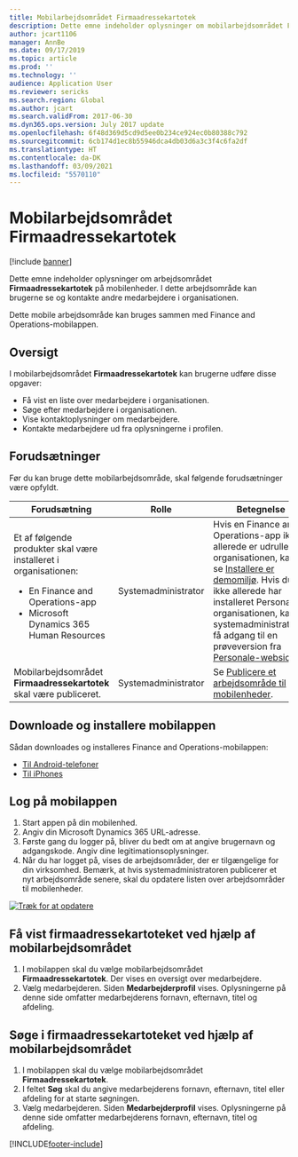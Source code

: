 ```yaml
---
title: Mobilarbejdsområdet Firmaadressekartotek
description: Dette emne indeholder oplysninger om mobilarbejdsområdet Firmaadressekartotek, hvor brugerne kan se og kontakte andre medarbejdere i organisationen.
author: jcart1106
manager: AnnBe
ms.date: 09/17/2019
ms.topic: article
ms.prod: ''
ms.technology: ''
audience: Application User
ms.reviewer: sericks
ms.search.region: Global
ms.author: jcart
ms.search.validFrom: 2017-06-30
ms.dyn365.ops.version: July 2017 update
ms.openlocfilehash: 6f48d369d5cd9d5ee0b234ce924ec0b80388c792
ms.sourcegitcommit: 6cb174d1ec8b55946dca4db03d6a3c3f4c6fa2df
ms.translationtype: HT
ms.contentlocale: da-DK
ms.lasthandoff: 03/09/2021
ms.locfileid: "5570110"
---
```

# <a name="company-directory-mobile-workspace"></a>Mobilarbejdsområdet Firmaadressekartotek

[!include [banner](../includes/banner.md)]

Dette emne indeholder oplysninger om arbejdsområdet **Firmaadressekartotek** på mobilenheder. I dette arbejdsområde kan brugerne se og kontakte andre medarbejdere i organisationen.

Dette mobile arbejdsområde kan bruges sammen med Finance and Operations-mobilappen.

## <a name="overview"></a>Oversigt
I mobilarbejdsområdet **Firmaadressekartotek** kan brugerne udføre disse opgaver:

- Få vist en liste over medarbejdere i organisationen.
- Søge efter medarbejdere i organisationen.
- Vise kontaktoplysninger om medarbejdere.
- Kontakte medarbejdere ud fra oplysningerne i profilen.

## <a name="prerequisites"></a>Forudsætninger
Før du kan bruge dette mobilarbejdsområde, skal følgende forudsætninger være opfyldt.

<table>
<thead>
<tr class="header">
<th>Forudsætning</th>
<th>Rolle</th>
<th>Betegnelse</th>
</tr>
</thead>
<tbody>
<tr class="odd">
<td>Et af følgende produkter skal være installeret i organisationen:
<ul><li>En Finance and Operations-app</li>
<li>Microsoft Dynamics 365 Human Resources</li>
</ul>
</td>
<td>Systemadministrator</td>
<td>Hvis en Finance and Operations-app ikke allerede er udrullet i organisationen, kan du se <a href="../deployment/deploy-demo-environment.md">Installere er demomiljø</a>. Hvis du ikke allerede har installeret Personale i organisationen, kan systemadministratoren få adgang til en prøveversion fra <a href="https://dynamics.microsoft.com/human-resources/overview/">Personale-websiden</a>.
</td>
</tr>
<tr class="even">
<td>Mobilarbejdsområdet <strong>Firmaadressekartotek</strong> skal være publiceret.</td>
<td>Systemadministrator</td>
<td>Se <a href="publish-mobile-workspace.md">Publicere et arbejdsområde til mobilenheder</a>.</td>
</tr>
</tbody>
</table>

## <a name="download-and-install-the-mobile-app"></a>Downloade og installere mobilappen
Sådan downloades og installeres Finance and Operations-mobilappen:

-   [Til Android-telefoner](https://go.microsoft.com/fwlink/?linkid=850662)
-   [Til iPhones](https://go.microsoft.com/fwlink/?linkid=850663)

## <a name="sign-in-to-the-mobile-app"></a>Log på mobilappen
1.  Start appen på din mobilenhed.
2.  Angiv din Microsoft Dynamics 365 URL-adresse.
3.  Første gang du logger på, bliver du bedt om at angive brugernavn og adgangskode. Angiv dine legitimationsoplysninger.
4.  Når du har logget på, vises de arbejdsområder, der er tilgængelige for din virksomhed. Bemærk, at hvis systemadministratoren publicerer et nyt arbejdsområde senere, skal du opdatere listen over arbejdsområder til mobilenheder.

[![Træk for at opdatere](./media/pull-to-refresh-list-of-workspaces-183x300.png)](./media/pull-to-refresh-list-of-workspaces.png)

## <a name="view-the-company-directory-by-using-the-mobile-workspace"></a>Få vist firmaadressekartoteket ved hjælp af mobilarbejdsområdet
1.  I mobilappen skal du vælge mobilarbejdsområdet **Firmaadressekartotek**. Der vises en oversigt over medarbejdere.
3.  Vælg medarbejderen. Siden **Medarbejderprofil** vises. Oplysningerne på denne side omfatter medarbejderens fornavn, efternavn, titel og afdeling.

## <a name="search-the-company-directory-by-using-the-mobile-workspace"></a>Søge i firmaadressekartoteket ved hjælp af mobilarbejdsområdet
1.  I mobilappen skal du vælge mobilarbejdsområdet **Firmaadressekartotek**.
2.  I feltet **Søg** skal du angive medarbejderens fornavn, efternavn, titel eller afdeling for at starte søgningen.
3.  Vælg medarbejderen. Siden **Medarbejderprofil** vises. Oplysningerne på denne side omfatter medarbejderens fornavn, efternavn, titel og afdeling.


[!INCLUDE[footer-include](../../../includes/footer-banner.md)]